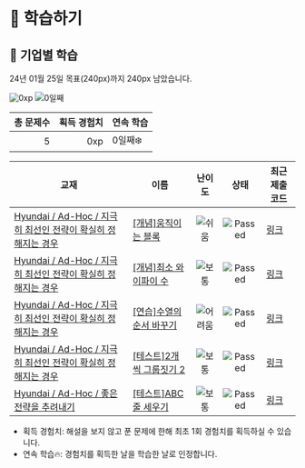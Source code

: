 # 📖 학습하기

## 🚀 기업별 학습
24년 01월 25일 목표(240px)까지 240px 남았습니다.

![0xp](https://img.shields.io/badge/EXP-0xp-%235cb85c.svg?for-the-badge)
![0일째](https://img.shields.io/badge/연속학습-0일째-%23E34F26.svg?for-the-badge)

|총 문제수|획득 경험치|연속 학습|
|---:|---:|---|
5|0xp|0일째❄️|

|교재|이름|난이도|상태|최근 제출 코드|
|---|---|:---:|:---:|---|
|[Hyundai / Ad-Hoc / 지극히 최선인 전략이 확실히 정해지는 경우](https://www.codetree.ai/missions?missionId=17)|[[개념]움직이는 블록](https://www.codetree.ai/missions/17/problems/moving-block)|![쉬움][easy]|![Passed][passed]|[링크](https://github.com/j9972/codetree-TILs/blob/main/240125/%EC%9B%80%EC%A7%81%EC%9D%B4%EB%8A%94%20%EB%B8%94%EB%A1%9D/moving-block.py)|
|[Hyundai / Ad-Hoc / 지극히 최선인 전략이 확실히 정해지는 경우](https://www.codetree.ai/missions?missionId=17)|[[개념]최소 와이파이 수](https://www.codetree.ai/missions/17/problems/minimum-number-of-wifi)|![보통][medium]|![Passed][passed]|[링크](https://github.com/j9972/codetree-TILs/blob/main/240125/%EC%B5%9C%EC%86%8C%20%EC%99%80%EC%9D%B4%ED%8C%8C%EC%9D%B4%20%EC%88%98/minimum-number-of-wifi.py)|
|[Hyundai / Ad-Hoc / 지극히 최선인 전략이 확실히 정해지는 경우](https://www.codetree.ai/missions?missionId=17)|[[연습]수열의 순서 바꾸기](https://www.codetree.ai/missions/17/problems/reorder-sequence)|![어려움][hard]|![Passed][passed]|[링크](https://github.com/j9972/codetree-TILs/blob/main/240125/%EC%88%98%EC%97%B4%EC%9D%98%20%EC%88%9C%EC%84%9C%20%EB%B0%94%EA%BE%B8%EA%B8%B0/reorder-sequence.py)|
|[Hyundai / Ad-Hoc / 지극히 최선인 전략이 확실히 정해지는 경우](https://www.codetree.ai/missions?missionId=17)|[[테스트]2개씩 그룹짓기 2](https://www.codetree.ai/missions/17/problems/group-of-pairs-2)|![보통][medium]|![Passed][passed]|[링크](https://github.com/j9972/codetree-TILs/blob/main/240125/2%EA%B0%9C%EC%94%A9%20%EA%B7%B8%EB%A3%B9%EC%A7%93%EA%B8%B0%202/group-of-pairs-2.py)|
|[Hyundai / Ad-Hoc / 좋은 전략을 추려내기](https://www.codetree.ai/missions?missionId=17)|[[테스트]ABC 줄 세우기](https://www.codetree.ai/missions/17/problems/abc-line-up)|![보통][medium]|![Passed][passed]|[링크](https://github.com/j9972/codetree-TILs/blob/main/240125/ABC%20%EC%A4%84%20%EC%84%B8%EC%9A%B0%EA%B8%B0/abc-line-up.py)|


* 획득 경험치: 해설을 보지 않고 푼 문제에 한해 최초 1회 경험치를 획득하실 수 있습니다.
* 연속 학습🔥: 경험치를 획득한 날을 학습한 날로 인정합니다.










[b5]: https://img.shields.io/badge/Bronze_5-%235D3E31.svg
[b4]: https://img.shields.io/badge/Bronze_4-%235D3E31.svg
[b3]: https://img.shields.io/badge/Bronze_3-%235D3E31.svg
[b2]: https://img.shields.io/badge/Bronze_2-%235D3E31.svg
[b1]: https://img.shields.io/badge/Bronze_1-%235D3E31.svg
[s5]: https://img.shields.io/badge/Silver_5-%23394960.svg
[s4]: https://img.shields.io/badge/Silver_4-%23394960.svg
[s3]: https://img.shields.io/badge/Silver_3-%23394960.svg
[s2]: https://img.shields.io/badge/Silver_2-%23394960.svg
[s1]: https://img.shields.io/badge/Silver_1-%23394960.svg
[g5]: https://img.shields.io/badge/Gold_5-%23FFC433.svg
[g4]: https://img.shields.io/badge/Gold_4-%23FFC433.svg
[g3]: https://img.shields.io/badge/Gold_3-%23FFC433.svg
[g2]: https://img.shields.io/badge/Gold_2-%23FFC433.svg
[g1]: https://img.shields.io/badge/Gold_1-%23FFC433.svg
[p5]: https://img.shields.io/badge/Platinum_5-%2376DDD8.svg
[p4]: https://img.shields.io/badge/Platinum_4-%2376DDD8.svg
[p3]: https://img.shields.io/badge/Platinum_3-%2376DDD8.svg
[p2]: https://img.shields.io/badge/Platinum_2-%2376DDD8.svg
[p1]: https://img.shields.io/badge/Platinum_1-%2376DDD8.svg
[passed]: https://img.shields.io/badge/Passed-%23009D27.svg
[failed]: https://img.shields.io/badge/Failed-%23D24D57.svg
[easy]: https://img.shields.io/badge/쉬움-%235cb85c.svg?for-the-badge
[medium]: https://img.shields.io/badge/보통-%23FFC433.svg?for-the-badge
[hard]: https://img.shields.io/badge/어려움-%23D24D57.svg?for-the-badge